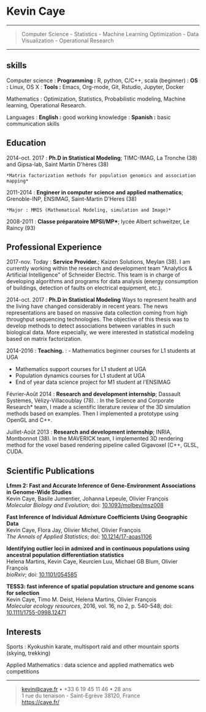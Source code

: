 Kevin Caye
============
----

> Computer Science - Statistics - Machine Learning
> Optimization - Data Visualization - Operational Research 

----

skills
-------

Computer science
: **Programming :** R, python, C/C++, scala (beginner)
: **OS :** Linux, OS X
: **Tools :** Emacs, Org-mode, Git, Rstudio, Jupyter, Docker

Mathematics
: Optimization, Statistics, Probabilistic modeling, Machine learning, Operational Research.

Languages
: **English :** good working knowledge
: **Spanish :** basic communication skills


Education
---------

2014-oct. 2017 
:   **Ph.D in Statistical Modeling**; TIMC-IMAG, La Tronche (38) and
Gipsa-lab, Saint Martin D'hères (38)

    *Matrix factorization methods for population genomics and association
    mapping*
     

2011-2014
: **Engineer in computer science and applied mathematics**;
Grenoble-INP, ENSIMAG, Saint-Martin D'Heres (38) 

    *Major : MMIS (Mathematical Modeling, simulation and Image)*
    
    
2008-2011 
:  **Classe préparatoire MPSI/MP\***; lycée Albert schweitzer, Le Raincy (93)

Professional Experience
-------------------------------

2017-nov. Today
: **Service Provider.**; Kaizen Solutions, Meylan (38). I am currently working
  within the research and development team "Analytics & Artificial Intelligence"
  of Schneider Electric. This team is in charge of developing algorithms and
  programs for data analysis (energy consumption of buildings, detection of
  faults on electrical equipment, etc.).
  
2014-oct. 2017
: **Ph.D in Statistical Modeling** Ways to represent health and the living have
changed considerably in recent years. The news representations are based on
massive data collection coming from high throughput sequencing technologies. The
objective of this thesis was to develop methods to detect associations between
variables in such biological data. More especially, we were interested in
statistical modeling based on matrix factorization.

2014-2016
: **Teaching.**
: - Mathematics beginner courses for L1 students at UGA
  - Mathematics support courses for L1 student at UGA
  - Population dynamics courses for L1 student at UGA
  - End of year data science project for M1 student at l'ENSIMAG

Février-Août 2014 
: **Research and development internship**; Dassault Systèmes,
Vélizy-Villacoublay (78). 
: In the Science and Corporate Research* team, I made a scientific literature
review of the 3D simulation methods based on examples. Then I implemented a
prototype using OpenGL and C++.


Juillet-Août 2013
: **Research and development internship**; INRIA, Montbonnot (38). In the
MAVERICK team, I implemented 3D rendering method for the voxel based rendering
pipeline called Gigavoxel (C++, GLSL, CUDA.


Scientific Publications
--------------------
**Lfmm 2: Fast and Accurate Inference of Gene-Environment Associations in Genome-Wide Studies**\
Kevin Caye, Basile Jumentier, Johanna Lepeule, Olivier François\
*Molecular Biology and Evolution*; doi: [10.1093/molbev/msz008](https://doi.org/10.1093/molbev/msz008) 

**Fast Inference of Individual Admixture Coefficients Using Geographic Data**\
Kevin Caye, Flora Jay, Olivier Michel, Olivier François\
*The Annals of Applied Statistics*; doi: [10.1214/17-aoas1106](https://doi.org/10.1214/17-aoas1106)

**Identifying outlier loci in admixed and in continuous populations using ancestral population differentiation statistics**\
Helena Martins, Kevin Caye, Keurcien Luu, Michael GB Blum, Olivier François\
*bioRxiv*; doi: [10.1101/054585](http://dx.doi.org/10.1101/054585)

**TESS3: fast inference of spatial population structure and genome scans for selection**\
Kevin Caye, Timo M. Deist, Helena Martins, Olivier François\
*Molecular ecology resources*, 2016, vol. 16, no 2, p. 540-548; doi: [10.1111/1755-0998.12471](http://dx.doi.org/10.1111/1755-0998.12471)

Interests
--------
Sports
: Kyokushin karate, multisport raid and other mountain sports (skying, trekking)

Applied Mathematics
: data science and applied mathematics web competitions

----

> <kevin@caye.fr> • +33 6 19 45 11 46 • 28 ans\
> 1 rue du tenaison - Saint-Egrève 38120, France\
> <https://caye.fr/>
